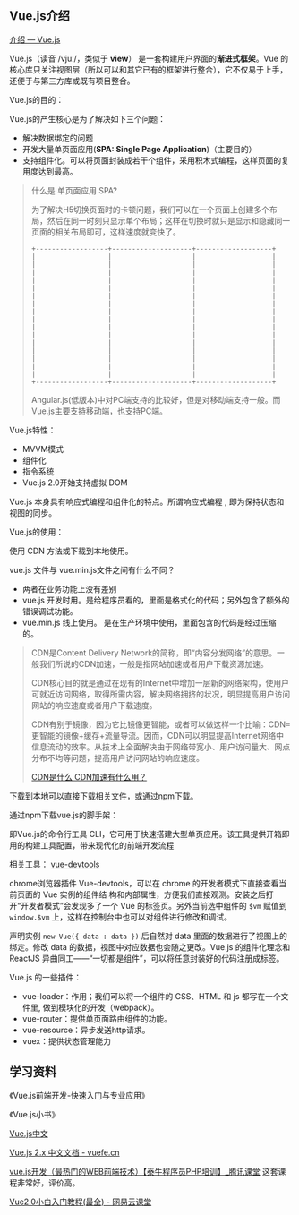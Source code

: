 

## Vue.js介绍



[介绍 — Vue.js](https://cn.vuejs.org/v2/guide/ "介绍 — Vue.js")



Vue.js（读音 /vjuː/，类似于 **view**） 是一套构建用户界面的**渐进式框架**。Vue 的核心库只关注视图层（所以可以和其它已有的框架进行整合），它不仅易于上手，还便于与第三方库或既有项目整合。



Vue.js的目的：

Vue.js的产生核心是为了解决如下三个问题：

- 解决数据绑定的问题
- 开发大量单页面应用(**SPA: Single Page Application**)（主要目的）
- 支持组件化。可以将页面封装成若干个组件，采用积木式编程，这样页面的复用度达到最高。



> 什么是 单页面应用 SPA?
>
> 为了解决H5切换页面时的卡顿问题，我们可以在一个页面上创建多个布局，然后在同一时刻只显示单个布局；这样在切换时就只是显示和隐藏同一页面的相关布局即可，这样速度就变快了。
>
> ```
> +------------------+--------------------+-------------------+
> |                  |                    |                   |
> |                  |                    |                   |
> |                  |                    |                   |
> |                  |                    |                   |
> |                  |                    |                   |
> |                  |                    |                   |
> |                  |                    |                   |
> |                  |                    |                   |
> |                  |                    |                   |
> |                  |                    |                   |
> |                  |                    |                   |
> |                  |                    |                   |
> |                  |                    |                   |
> |                  |                    |                   |
> |                  |                    |                   |
> |                  |                    |                   |
> +------------------+--------------------+-------------------+
>
> ```
>
> Angular.js(低版本)中对PC端支持的比较好，但是对移动端支持一般。而Vue.js主要支持移动端，也支持PC端。



Vue.js特性：

* MVVM模式
* 组件化
* 指令系统
* Vue.js 2.0开始支持虚拟 DOM


Vue.js 本身具有响应式编程和组件化的特点。所谓响应式编程 , 即为保持状态和视图的同步。






Vue.js的使用：

使用 CDN 方法或下载到本地使用。



vue.js 文件与 vue.min.js文件之间有什么不同？

- 两者在业务功能上没有差别
- vue.js 开发时用。是给程序员看的，里面是格式化的代码；另外包含了额外的错误调试功能。
- vue.min.js 线上使用。 是在生产环境中使用，里面包含的代码是经过压缩的。





> CDN是Content Delivery Network的简称，即“内容分发网络”的意思。一般我们所说的CDN加速，一般是指网站加速或者用户下载资源加速。
>
> CDN核心目的就是通过在现有的Internet中增加一层新的网络架构，使用户可就近访问网络，取得所需内容，解决网络拥挤的状况，明显提高用户访问网站的响应速度或者用户下载速度。
>
> CDN有别于镜像，因为它比镜像更智能，或者可以做这样一个比喻：CDN=更智能的镜像+缓存+流量导流。因而，CDN可以明显提高Internet网络中信息流动的效率。从技术上全面解决由于网络带宽小、用户访问量大、网点分布不均等问题，提高用户访问网站的响应速度。
>
> [CDN是什么 CDN加速有什么用？](http://www.pc841.com/article/20150605-48036.html)



下载到本地可以直接下载相关文件，或通过npm下载。



通过npm下载vue.js的脚手架：

即Vue.js的命令行工具 CLI，它可用于快速搭建大型单页应用。该工具提供开箱即用的构建工具配置，带来现代化的前端开发流程



相关工具： [vue-devtools](https://github.com/vuejs/vue-devtools#vue-devtools " Chrome devtools extension for debugging Vue.js applications.")

chrome浏览器插件 Vue-devtools，可以在 chrome 的开发者模式下直接查看当前页面的 Vue 实例的组件结
构和内部属性，方便我们直接观测。安装之后打开“开发者模式”会发现多了一个 Vue 的标签页。另外当前选中组件的 `$vm` 赋值到 `window.$vm` 上，这样在控制台中也可以对组件进行修改和调试。



声明实例 `new Vue({ data : data })` 后自然对 data 里面的数据进行了视图上的绑定。修改 data 的数据，视图中对应数据也会随之更改。Vue.js 的组件化理念和 ReactJS 异曲同工——“一切都是组件”，可以将任意封装好的代码注册成标签。



Vue.js 的一些插件：

* vue-loader：作用；我们可以将一个组件的 CSS、HTML 和 js 都写在一个文件里,
  做到模块化的开发（webpack）。
* vue-router：提供单页面路由组件的功能。
* vue-resource：异步发送http请求。
* vuex：提供状态管理能力





## 学习资料

《Vue.js前端开发-快速入门与专业应用》   

《Vue.js小书》  

[Vue.js中文](https://cn.vuejs.org/index.html "Vue.js")

[Vue.js 2.x 中文文档 - vuefe.cn](https://vuefe.cn/ "Vue.js 2.x 中文文档 - vuefe.cn")

[vue.js开发（最热门的WEB前端技术）【泰牛程序员PHP培训】_腾讯课堂](https://ke.qq.com/course/180464 "vue.js开发（最热门的WEB前端技术）【泰牛程序员PHP培训】_腾讯课堂")  这套课程非常好，评价高。

[Vue2.0小白入门教程(最全) - 网易云课堂](http://study.163.com/course/introduction.htm?courseId=1004711010#/courseDetail?tab=1 "Vue2.0小白入门教程(最全) - 网易云课堂")

